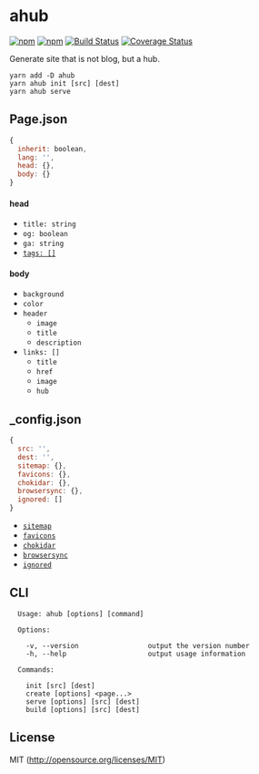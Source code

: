 # ahub

[![npm](https://img.shields.io/npm/v/ahub.svg?longCache=true&style=flat-square)](https://www.npmjs.com/package/ahub)
[![npm](https://img.shields.io/npm/dm/ahub.svg?longCache=true&style=flat-square)](https://www.npmjs.com/package/ahub)
[![Build Status](https://img.shields.io/circleci/project/github/kthjm/ahub.svg?logo=circleci&longCache=true&style=flat-square)](https://circleci.com/gh/kthjm/ahub)
[![Coverage Status](https://img.shields.io/codecov/c/github/kthjm/ahub.svg?longCache=true&style=flat-square)](https://codecov.io/github/kthjm/ahub)

Generate site that is not blog, but a hub.

```shell
yarn add -D ahub
yarn ahub init [src] [dest]
yarn ahub serve
```

## Page.json
```js
{
  inherit: boolean,
  lang: '',
  head: {},
  body: {}
}
```

#### head
- `title: string`
- `og: boolean`
- `ga: string`
- [`tags: []`](https://github.com/jonschlinkert/html-tag)

#### body
- `background`
- `color`
- `header`
  - `image`
  - `title`
  - `description`
- `links: []`
  - `title`
  - `href`
  - `image`
  - `hub`

## _config.json
```js
{
  src: '',
  dest: '',
  sitemap: {},
  favicons: {},
  chokidar: {},
  browsersync: {},
  ignored: []
}
```
- [`sitemap`](https://github.com/ekalinin/sitemap.js)
- [`favicons`](https://github.com/itgalaxy/favicons)
- [`chokidar`](https://github.com/paulmillr/chokidar)
- [`browsersync`](https://browsersync.io/docs/options)
- [`ignored`](https://github.com/jergason/recursive-readdir)


## CLI
```shell
  Usage: ahub [options] [command]

  Options:

    -v, --version                 output the version number
    -h, --help                    output usage information

  Commands:

    init [src] [dest]
    create [options] <page...>
    serve [options] [src] [dest]
    build [options] [src] [dest]
```

## License
MIT (http://opensource.org/licenses/MIT)
